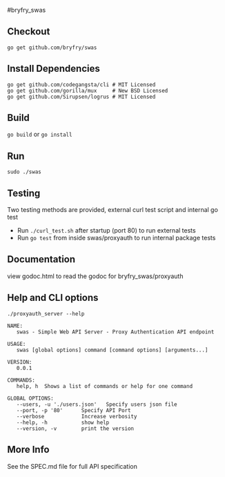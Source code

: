 #bryfry_swas

## Checkout
```
go get github.com/bryfry/swas
```

## Install Dependencies 
```
go get github.com/codegangsta/cli # MIT Licensed
go get github.com/gorilla/mux     # New BSD Licensed
go get github.com/Sirupsen/logrus # MIT Licensed
```

## Build
`go build` or `go install`

## Run
`sudo ./swas`

## Testing
Two testing methods are provided, external curl test script and internal go test 
* Run `./curl_test.sh` after startup (port 80) to run external tests
* Run `go test` from inside swas/proxyauth to run internal package tests

## Documentation
view godoc.html to read the godoc for bryfry_swas/proxyauth

## Help and CLI options
`./proxyauth_server --help`

```
NAME:
   swas - Simple Web API Server - Proxy Authentication API endpoint

USAGE:
   swas [global options] command [command options] [arguments...]

VERSION:
   0.0.1

COMMANDS:
   help, h	Shows a list of commands or help for one command
   
GLOBAL OPTIONS:
   --users, -u './users.json'	Specify users json file
   --port, -p '80'		Specify API Port
   --verbose			Increase verbosity
   --help, -h			show help
   --version, -v		print the version

```
## More Info
See the SPEC.md file for full API specification


